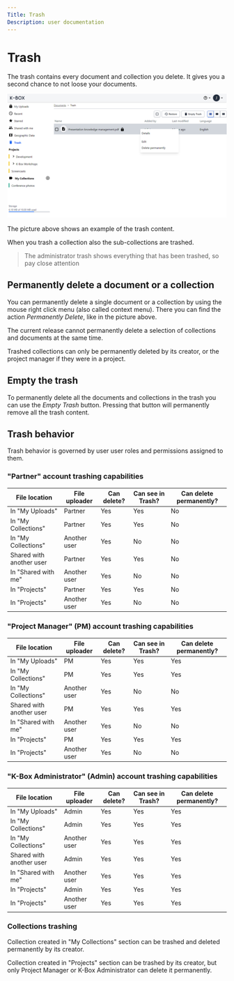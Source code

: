 ```yaml
---
Title: Trash
Description: user documentation
---
```

# Trash

The trash contains every document and collection you delete. It gives you a second chance to not loose your documents.

![Trash](./images/dms-trash.png)


The picture above shows an example of the trash content.

When you trash a collection also the sub-collections are trashed.

> The administrator trash shows everything that has been trashed, so pay close attention


## Permanently delete a document or a collection

You can permanently delete a single document or a collection by using the mouse right click menu (also called context menu). There you can find the action _Permanently Delete_, like in the picture above.

The current release cannot permanently delete a selection of collections and documents at the same time.

Trashed collections can only be permanently deleted by its creator, or the project manager if they were in a project.

## Empty the trash

To permanently delete all the documents and collections in the trash you can use the _Empty Trash_ button. Pressing that button will permanently remove all the trash content.

## Trash behavior

Trash behavior is governed by user user roles and permissions assigned to them.

### "Partner" account trashing capabilities

| File location | File uploader | Can delete? | Can see in Trash? | Can delete permanently? |
|---------------|---------------|-------------|-------------------|-------------------------|
| In "My Uploads" | Partner | Yes | Yes | No |
| In "My Collections" | Partner | Yes | Yes | No |
| In "My Collections" | Another user | Yes | No | No |
| Shared with another user | Partner | Yes | Yes | No |
| In "Shared with me" | Another user | Yes | No | No |
| In "Projects" | Partner | Yes | Yes | No |
| In "Projects" | Another user | Yes | No | No |

### "Project Manager" (PM) account trashing capabilities

| File location | File uploader | Can delete? | Can see in Trash? | Can delete permanently? |
|---------------|---------------|-------------|-------------------|-------------------------|
| In "My Uploads" | PM | Yes | Yes | Yes |
| In "My Collections" | PM | Yes | Yes | Yes |
| In "My Collections" | Another user | Yes | No | No |
| Shared with another user | PM | Yes | Yes | Yes |
| In "Shared with me" | Another user | Yes | No | No |
| In "Projects" | PM | Yes | Yes | Yes |
| In "Projects" | Another user | Yes | No | No |

### "K-Box Administrator" (Admin) account trashing capabilities

| File location | File uploader | Can delete? | Can see in Trash? | Can delete permanently? |
|---------------|---------------|-------------|-------------------|-------------------------|
| In "My Uploads" | Admin | Yes | Yes | Yes |
| In "My Collections" | Admin | Yes | Yes | Yes |
| In "My Collections" | Another user | Yes | Yes | Yes |
| Shared with another user | Admin | Yes | Yes | Yes |
| In "Shared with me" | Another user | Yes | Yes | Yes |
| In "Projects" | Admin | Yes | Yes | Yes |
| In "Projects" | Another user | Yes | Yes | Yes |


### Collections trashing

Collection created in "My Collections" section can be trashed and deleted permanently by its creator.

Collection created in "Projects" section can be trashed by its creator, but only Project Manager or K-Box Administrator can delete it permanently.

